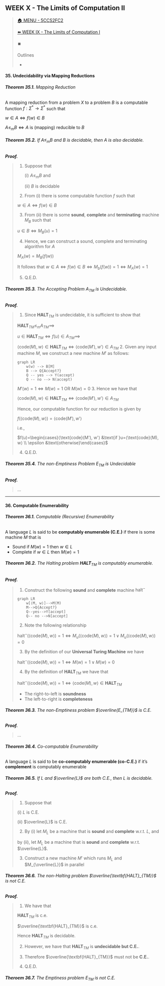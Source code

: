 ## WEEK X - The Limits of Computation II

>[🏠 MENU - 5CCS2FC2](year2/5ccs2fc2.md)
>
>[⬅️ WEEK IX - The Limits of Computation I](year2/5ccs2fc2/w9.md)
>
>⏹️
>
>Outlines
>
>- 
>

#### 35. Undecidability via Mapping Reductions

###### ***Theorem 35.1.*** Mapping Reduction

A mapping reduction from a problem $X$ to a problem $B$ is a computable function $f: \Sigma^* \rightarrow \Sigma^*$ such that

$w \in A \iff f(w) \in B$ 

$A \leq_m B \iff A \text{ is (mapping) reducible to }B$

###### ***Theorem 35.2.*** If $A \leq_m B$ and $B$ is decidable, then $A$ is also decidable. 

***Proof.*** 

>1. Suppose that 
>
>     (i) $A \leq_m B$ and 
>
>     (ii) $B$ is decidable
>
>2. From (i) there is some computable function $f$ such that
>
>   $w \in A \iff f(w) \in B$
>
>3. From (ii) there is some **sound**, **complete** and **terminating** machine $M_B$ such that
>
>   $u \in B \iff M_B(u)=1$
>
>4. Hence, we can construct a sound, complete and terminating algorithm for $A$
>
>   $M_A(w)=M_B(f(w))$
>
>   It follows that $w \in A \iff f(w) \in B \iff M_b(f(w))=1 \iff M_A(w)=1$
>
>5. Q.E.D. 
>

###### ***Theorem 35.3.*** The Accepting Problem $A_{TM}$ is Undecidable. 

***Proof.*** 

>1. Since $\textbf{HALT}_{TM}$ is undecidable, it is sufficient to show that 
>
>   $\textbf{HALT}_{TM} \leq_m A_{TM} \implies$
>
>   $u \in \textbf{HALT}_{TM} \iff f(u) \in A_{TM} \implies$
>
>   $⟨\text{code}(M), w⟩ \in \textbf{HALT}_{TM} \iff ⟨\text{code}(M'), w'⟩ \in A_{TM}$
>2. Given any input machine $M$, we construct a new machine $M'$ as follows: 
>
>   ```MERMAID
>   graph LR
>   	w(w) --> B[M]
>   	B --> Q{Accept?}
>   	Q -- yes --> Y(accept)
>   	Q -- no --> N(accept)
>   ```
>
>   $M'(w)=1 \iff M(w)=1 \text{ OR } M(w)=0$
>3. Hence we have that
>
>   $⟨\text{code}(M), w⟩ \in \textbf{HALT}_{TM} \iff ⟨\text{code}(M'), w'⟩ \in A_{TM}$
>
>   Hence, our computable function for our reduction is given by 
>
>   $f(⟨\text{code}(M), w⟩) = ⟨\text{code}(M'), w'⟩$
>
>   i.e., 
>
>   $f(u)=\begin{cases}⟨\text{code}(M'), w'⟩ &\text{if }u=⟨\text{code}(M), w⟩ \\ \epsilon &\text{otherwise}\end{cases}$
>
>   
>4. Q.E.D. 
>

###### ***Theorem 35.4.*** The non-Emptiness Problem $E_{TM}$ is Undecidable

***Proof.*** 

>...

---

#### 36. Computable Enumerability

###### ***Theorem 36.1.*** Computable (Recursive) Enumerability

A language $L$ is said to be **computably enumerable (C.E.)** if there is some machine $M$ that is

- Sound $\text{ if }M(w)=1 \text{ then } w \in L$
- Complete $\text{ if }w \in L \text{ then } M(w)=1$

###### ***Theorem 36.2.*** The Halting problem $\textbf{HALT}_{TM}$ is computably enumerable. 

***Proof.*** 

>1. Construct the following **sound** and **complete** machine $\text{halt}^-$
>
>   ```mermaid
>   graph LR
>   	w[⟨M, w⟩]-->M(M)
>   	M-->Q{Accept?}
>   	Q--yes-->Y[accept]
>   	Q-- no -->N[accept]
>   ```
>
>2. Note the following relationship
>
>   $\text{halt}^-(⟨\text{code}(M), w⟩)=1 \iff M_u(⟨\text{code}(M), w⟩)=1 \vee M_u(⟨\text{code}(M), w⟩)=0$
>
>3. By the definition of our **Universal Turing Machine** we have
>
>   $\text{halt}^-(⟨\text{code}(M), w⟩)=1 \iff M(w)=1 \vee M(w)=0$
>
>4. By the definition of $\textbf{HALT}_{TM}$ we have that
>
>   $\text{halt}^-(⟨\text{code}(M), w⟩)=1 \iff ⟨\text{code}(M), w⟩ \in \textbf{HALT}_{TM}$
>
>   - The right-to-left is **soundness**
>   - The left-to-right is **completeness**

###### ***Theorem 36.3.*** The non-Emptiness problem $\overline{E_{TM}}$ is C.E.

***Proof.*** 

>...

###### ***Theorem 36.4.*** Co-computable Enumerability

A language $L$ is said to be **co-computably enumerable (co-C.E.)** if it’s **complement** is computably enumerable

###### ***Theorem 36.5.*** If $L$ and $\overline{L}$ are both C.E., then $L$ is decidable.

***Proof.*** 

>1. Suppose that
>
>   (i) $L$ is C.E.
>
>   (ii) $\overline{L}$ is C.E. 
>
>2. By (i) let $M_L$ be a machine that is **sound** and **complete** w.r.t. $L$, and
>
>   by (ii), let $M_L$ be a machine that is **sound** and **complete** w.r.t. $\overline{L}$.
>
>3. Construct a new machine $M'$ which runs $M_L$ and $M_{\overline{L}}$ in parallel

###### ***Theorem 36.6.*** The non-Halting problem $\overline{\textbf{HALT}_{TM}}$ is not C.E. 

***Proof.*** 

>1. We have that
>
>   $\textbf{HALT}_{TM}$ is c.e. 
>
>   $\overline{\textbf{HALT}_{TM}}$ is c.e. 
>
>   Hence $\textbf{HALT}_{TM}$ is decidable. 
>
>2. However, we have that $\textbf{HALT}_{TM}$ is **undecidable but C.E.**.
>
>3. Therefore $\overline{\textbf{HALT}_{TM}}$ must not be **C.E.**. 
>
>4. Q.E.D.

###### ***Theroem 36.7.*** The Emptiness problem $\text{E}_{TM}$ is not C.E.





